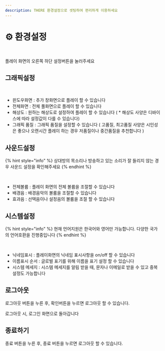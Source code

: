 ```yaml
---
description: THERE 환경설정으로 셋팅하여 편리하게 이용하세요
---
```


# ⚙ 환경설정

<figure><img src=".gitbook/assets/스크린샷-2023-11-28-오후-5.24.21.png" alt=""><figcaption></figcaption></figure>

플레이 화면의 오른쪽 하단 설정버튼을 눌러주세요&#x20;

## 그래픽설정



<figure><img src=".gitbook/assets/스크린샷 2024-01-30 오전 11.38.12.png" alt=""><figcaption></figcaption></figure>

* 윈도우화면 :  추가 창화면으로 플레이 할 수 있습니다
* 전체화면 : 전체 풀화면으로 플레이 할 수 있습니다
* 해상도 : 원하는 해상도로 설정하여 플레이 할 수 있습니다 ( \* 해상도 사양은 디바이스에 따라 설정값이 다를 수 있습니다)&#x20;
* 그래픽 품질 : 그래픽 품질을 설정할 수 있습니다 ( 고품질, 최고품질 사양은 시인성은 좋으나 오랜시간 플레이 하는 경우 저품질이나 중간품질을 추천합니다  )

## 사운드설정

{% hint style="info" %}
상대방의 목소리나 방송하고 있는 소리가 잘 들리지 않는 경우 사운드 설정을 확인해주세요&#x20;
{% endhint %}

<figure><img src=".gitbook/assets/스크린샷 2024-01-30 오전 11.38.48.png" alt=""><figcaption></figcaption></figure>

* 전체볼륨 :  플레이 화면의 전체 볼륨을 조절할 수 있습니다&#x20;
* 배경음 : 배경음악의 볼륨을 조절할 수 있습니다&#x20;
* 효과음 : 선택음이나 설정음의 볼륨을 조절 할 수 있습니다&#x20;

##

## 시스템설정

{% hint style="info" %}
현재 언어지원은 한국어와 영어만 가능합니다. 다양한 국가의 언어호환을 진행중입니다&#x20;
{% endhint %}

<figure><img src=".gitbook/assets/스크린샷 2024-01-30 오전 11.38.55.png" alt=""><figcaption></figcaption></figure>

* 닉네임표시 : 플레이화면의 닉네임 표시사항을 on/off 할 수 있습니다
* 이름표시 순서 : 글로벌 표기를 위해 이름을 표기 설정 할 수 있습니다&#x20;
* 시스템 메세지 : 시스템 메세지를 알림 받을 때, 문자나 이메일로 받을 수 있고 중복설정도 가능합니다 &#x20;

##

## 로그아웃

로그아웃 버튼을 누른 후, 확인버튼을 누르면 로그아웃 할 수 있습니다.&#x20;

로그아웃 시, 로그인 화면으로 돌아갑니다&#x20;

## 종료하기

종료 버튼을 누른 후, 종료 버튼을 누르면 로그아웃 할 수 있습니다.&#x20;
